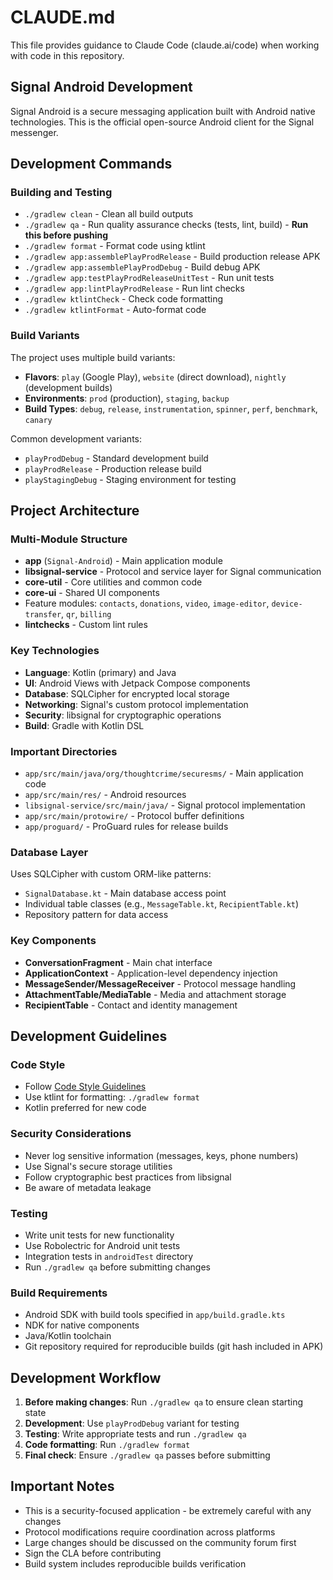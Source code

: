 # CLAUDE.md

This file provides guidance to Claude Code (claude.ai/code) when working with code in this repository.

## Signal Android Development

Signal Android is a secure messaging application built with Android native technologies. This is the official open-source Android client for the Signal messenger.

## Development Commands

### Building and Testing
- `./gradlew clean` - Clean all build outputs
- `./gradlew qa` - Run quality assurance checks (tests, lint, build) - **Run this before pushing**
- `./gradlew format` - Format code using ktlint
- `./gradlew app:assemblePlayProdRelease` - Build production release APK
- `./gradlew app:assemblePlayProdDebug` - Build debug APK
- `./gradlew app:testPlayProdReleaseUnitTest` - Run unit tests
- `./gradlew app:lintPlayProdRelease` - Run lint checks
- `./gradlew ktlintCheck` - Check code formatting
- `./gradlew ktlintFormat` - Auto-format code

### Build Variants
The project uses multiple build variants:
- **Flavors**: `play` (Google Play), `website` (direct download), `nightly` (development builds)
- **Environments**: `prod` (production), `staging`, `backup`
- **Build Types**: `debug`, `release`, `instrumentation`, `spinner`, `perf`, `benchmark`, `canary`

Common development variants:
- `playProdDebug` - Standard development build
- `playProdRelease` - Production release build
- `playStagingDebug` - Staging environment for testing

## Project Architecture

### Multi-Module Structure
- **app** (`Signal-Android`) - Main application module
- **libsignal-service** - Protocol and service layer for Signal communication
- **core-util** - Core utilities and common code
- **core-ui** - Shared UI components
- Feature modules: `contacts`, `donations`, `video`, `image-editor`, `device-transfer`, `qr`, `billing`
- **lintchecks** - Custom lint rules

### Key Technologies
- **Language**: Kotlin (primary) and Java
- **UI**: Android Views with Jetpack Compose components
- **Database**: SQLCipher for encrypted local storage
- **Networking**: Signal's custom protocol implementation
- **Security**: libsignal for cryptographic operations
- **Build**: Gradle with Kotlin DSL

### Important Directories
- `app/src/main/java/org/thoughtcrime/securesms/` - Main application code
- `app/src/main/res/` - Android resources
- `libsignal-service/src/main/java/` - Signal protocol implementation
- `app/src/main/protowire/` - Protocol buffer definitions
- `app/proguard/` - ProGuard rules for release builds

### Database Layer
Uses SQLCipher with custom ORM-like patterns:
- `SignalDatabase.kt` - Main database access point
- Individual table classes (e.g., `MessageTable.kt`, `RecipientTable.kt`)
- Repository pattern for data access

### Key Components
- **ConversationFragment** - Main chat interface
- **ApplicationContext** - Application-level dependency injection
- **MessageSender/MessageReceiver** - Protocol message handling
- **AttachmentTable/MediaTable** - Media and attachment storage
- **RecipientTable** - Contact and identity management

## Development Guidelines

### Code Style
- Follow [Code Style Guidelines](https://github.com/signalapp/Signal-Android/wiki/Code-Style-Guidelines)
- Use ktlint for formatting: `./gradlew format`
- Kotlin preferred for new code

### Security Considerations
- Never log sensitive information (messages, keys, phone numbers)
- Use Signal's secure storage utilities
- Follow cryptographic best practices from libsignal
- Be aware of metadata leakage

### Testing
- Write unit tests for new functionality
- Use Robolectric for Android unit tests
- Integration tests in `androidTest` directory
- Run `./gradlew qa` before submitting changes

### Build Requirements
- Android SDK with build tools specified in `app/build.gradle.kts`
- NDK for native components
- Java/Kotlin toolchain
- Git repository required for reproducible builds (git hash included in APK)

## Development Workflow

1. **Before making changes**: Run `./gradlew qa` to ensure clean starting state
2. **Development**: Use `playProdDebug` variant for testing
3. **Testing**: Write appropriate tests and run `./gradlew qa`
4. **Code formatting**: Run `./gradlew format`
5. **Final check**: Ensure `./gradlew qa` passes before submitting

## Important Notes

- This is a security-focused application - be extremely careful with any changes
- Protocol modifications require coordination across platforms
- Large changes should be discussed on the community forum first
- Sign the CLA before contributing
- Build system includes reproducible builds verification